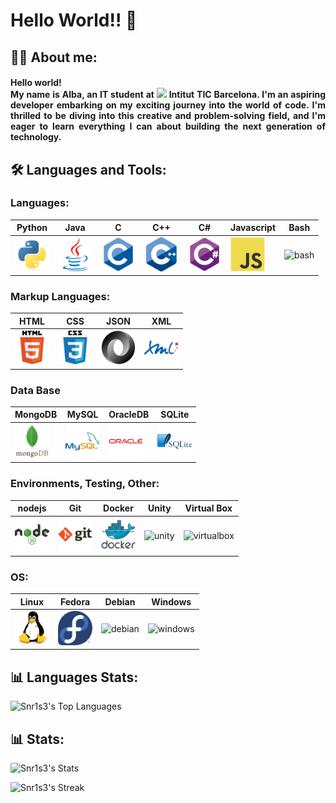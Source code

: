 
<h1>Hello World!! 👋</h1>

<h2>👩‍💻 About me:</h2>

<h4 style="text-align: justify;">Hello world!  <br>
My name is Alba, an IT student at <img src="https://agora.xtec.cat/iticbcn/wp-content/uploads/usu2389/2023/06/Imagotipo-1.png" width=20> Intitut TIC Barcelona. I'm an aspiring developer embarking on my exciting journey into the world of code.  I'm thrilled to be diving into this creative and problem-solving field, and I'm eager to learn everything I can about building the next generation of technology.

<h2>🛠 Languages and Tools:</h2>

### Languages:
| Python | Java |  C  | C++| C# | Javascript | Bash |
|----------|----------|----------|----------|----------|-----|-----|
|  <img src="https://github.com/devicons/devicon/blob/master/icons/python/python-original.svg" title="Python"  alt="Python" width="55" height="55"/> |  <img src="https://raw.githubusercontent.com/devicons/devicon/master/icons/java/java-original.svg" alt="java" width="55" height="55"/> |  <img src="https://raw.githubusercontent.com/devicons/devicon/master/icons/c/c-original.svg" alt="c" width="55" height="55"/> |  <img src="https://raw.githubusercontent.com/devicons/devicon/master/icons/cplusplus/cplusplus-original.svg" alt="c++" width="55" height="55"/> |  <img src="https://raw.githubusercontent.com/devicons/devicon/master/icons/csharp/csharp-original.svg" alt="csharp" width="55" height="55"/> |   <img src="https://github.com/devicons/devicon/blob/master/icons/javascript/javascript-original.svg" title="JavaScript" alt="JavaScript" width="55" height="55"/>| <img src="https://upload.vectorlogo.zone/logos/gnu_bash/images/66582b8e-a291-4a1b-b89c-76628277a33b.svg" alt="bash" width="55" height="55"/> |


### Markup Languages:
| HTML | CSS | JSON | XML |
|-----|-----|-----|-----|
| <img src="https://raw.githubusercontent.com/devicons/devicon/master/icons/html5/html5-original-wordmark.svg" alt="html5" width="55" height="55"/> | <img src="https://raw.githubusercontent.com/devicons/devicon/master/icons/css3/css3-original-wordmark.svg" alt="css3" width="55" height="55"/> | <img src="https://raw.githubusercontent.com/devicons/devicon/master/icons/json/json-original.svg" alt="json" width="55" height="55"/> | <img src="https://raw.githubusercontent.com/devicons/devicon/master/icons/xml/xml-original.svg" alt="xml" width="55" height="55"/> |



### Data Base   

| MongoDB | MySQL | OracleDB | SQLite |
|----------|----------|----------|----------|
|<img src="https://raw.githubusercontent.com/devicons/devicon/master/icons/mongodb/mongodb-original-wordmark.svg" alt="mongodb" width="55" height="55"/>|<img src="https://github.com/devicons/devicon/blob/master/icons/mysql/mysql-original-wordmark.svg" title="MySQL" alt="MySQL" width="55" height="55"/>|<img src="https://raw.githubusercontent.com/devicons/devicon/master/icons/oracle/oracle-original.svg" alt="oracle" width="55" height="55"/>|<img src="https://github.com/devicons/devicon/blob/master/icons/sqlite/sqlite-original-wordmark.svg" title="SQLite" alt="SQLite" width="55" height="55"/>|



### Environments, Testing, Other:

| nodejs | Git | Docker | Unity | Virtual Box |
|----------|----------|----------|----------|----------|
|<img src="https://github.com/devicons/devicon/blob/master/icons/nodejs/nodejs-original-wordmark.svg" title="nodejs" alt="NodeJS" width="55" height="55"/>|<img src="https://github.com/devicons/devicon/blob/master/icons/git/git-original-wordmark.svg" title="Git" alt="Git" width="55" height="55"/>|<img src="https://github.com/devicons/devicon/blob/master/icons/docker/docker-original-wordmark.svg" title="Docker" alt="Docker" width="55" height="55"/>|  <img src="https://www.vectorlogo.zone/logos/unity3d/unity3d-icon.svg" alt="unity" width="55" height="55"/>|<img src="https://www.vectorlogo.zone/logos/virtualbox/virtualbox-icon.svg" alt="virtualbox" width="55" height="55"/>|


### OS:

| Linux | Fedora | Debian | Windows |  
|----------|----------|----------|----------|  
|<img src="https://github.com/devicons/devicon/blob/master/icons/linux/linux-original.svg" alt="Linux" width="55" height="55"/>| <img src="https://github.com/devicons/devicon/blob/master/icons/fedora/fedora-original.svg" alt="fedora" width="55" height="55"/>| <img src="https://github.com/canaleal/devicon/blob/new-icon-kali-linux/icons/debian/debian-original.svg" alt="debian" width="55" height="55"/>| <img src="https://www.svgrepo.com/show/303223/microsoft-windows-22-logo.svg" alt="windows" width="55" height="55"/> |


<h2>📊 Languages Stats:</h2>

![Snr1s3's Top Languages](https://github-readme-stats.vercel.app/api/top-langs/?username=Snr1s3&theme=radical&show_icons=true&hide_border=false&langs_count=5)

<h2>📊 Stats:</h2>

![Snr1s3's Stats](https://github-readme-stats.vercel.app/api?username=Snr1s3&theme=radical&show_icons=true&hide_border=false&count_private=true)   

![Snr1s3's Streak](https://github-readme-streak-stats.herokuapp.com/?user=Snr1s3&theme=radical&hide_border=false)

